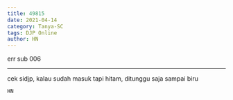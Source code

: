 ```yaml
---
title: 49815
date: 2021-04-14
category: Tanya-SC
tags: DJP Online
author: HN
---
```


err sub 006

---

cek sidjp, kalau sudah masuk tapi hitam, ditunggu saja sampai biru

`HN`

